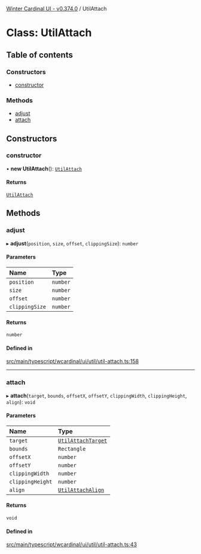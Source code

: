 [Winter Cardinal UI - v0.374.0](../index.md) / UtilAttach

# Class: UtilAttach

## Table of contents

### Constructors

- [constructor](UtilAttach.md#constructor)

### Methods

- [adjust](UtilAttach.md#adjust)
- [attach](UtilAttach.md#attach)

## Constructors

### constructor

• **new UtilAttach**(): [`UtilAttach`](UtilAttach.md)

#### Returns

[`UtilAttach`](UtilAttach.md)

## Methods

### adjust

▸ **adjust**(`position`, `size`, `offset`, `clippingSize`): `number`

#### Parameters

| Name | Type |
| :------ | :------ |
| `position` | `number` |
| `size` | `number` |
| `offset` | `number` |
| `clippingSize` | `number` |

#### Returns

`number`

#### Defined in

[src/main/typescript/wcardinal/ui/util/util-attach.ts:158](https://github.com/winter-cardinal/winter-cardinal-ui/blob/v0.310.1/src/main/typescript/wcardinal/ui/util/util-attach.ts#L158)

___

### attach

▸ **attach**(`target`, `bounds`, `offsetX`, `offsetY`, `clippingWidth`, `clippingHeight`, `align`): `void`

#### Parameters

| Name | Type |
| :------ | :------ |
| `target` | [`UtilAttachTarget`](../interfaces/UtilAttachTarget.md) |
| `bounds` | `Rectangle` |
| `offsetX` | `number` |
| `offsetY` | `number` |
| `clippingWidth` | `number` |
| `clippingHeight` | `number` |
| `align` | [`UtilAttachAlign`](../index.md#utilattachalign-1) |

#### Returns

`void`

#### Defined in

[src/main/typescript/wcardinal/ui/util/util-attach.ts:43](https://github.com/winter-cardinal/winter-cardinal-ui/blob/v0.310.1/src/main/typescript/wcardinal/ui/util/util-attach.ts#L43)
